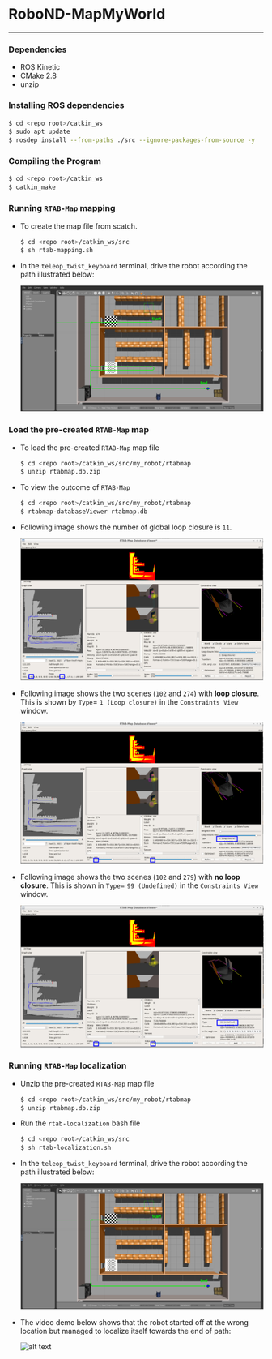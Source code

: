 # RoboND-MapMyWorld

---

### Dependencies

- ROS Kinetic
- CMake 2.8
- unzip


### Installing ROS dependencies

```bash
$ cd <repo root>/catkin_ws
$ sudo apt update
$ rosdep install --from-paths ./src --ignore-packages-from-source -y
```

### Compiling the Program

```bash
$ cd <repo root>/catkin_ws
$ catkin_make
```

### Running `RTAB-Map` mapping

- To create the map file from scatch.

    ```bash
    $ cd <repo root>/catkin_ws/src
    $ sh rtab-mapping.sh
    ```

- In the `teleop_twist_keyboard` terminal, drive the robot according the path illustrated below:

    ![alt text](images/MappingPath.png)

### Load the pre-created `RTAB-Map` map

- To load the pre-created `RTAB-Map` map file

    ```bash
    $ cd <repo root>/catkin_ws/src/my_robot/rtabmap
    $ unzip rtabmap.db.zip
    ```

-  To view the outcome of `RTAB-Map` 

    ```bash
    $ cd <repo root>/catkin_ws/src/my_robot/rtabmap
    $ rtabmap-databaseViewer rtabmap.db
    ```
- Following image shows the number of global loop closure is `11`.

    ![alt text](images/NumberOfGlobalLoopClosure.png)

- Following image shows the two scenes (`102` and `274`) with **loop closure**. This is shown by `Type`= `1 (Loop closure)` in the `Constraints View` window.

    ![alt text](images/TwoScenesWithLoopClosure.png)

- Following image shows the two scenes (`102` and `279`)  with **no loop closure**. This is shown in `Type`= `99 (Undefined)` in the `Constraints View` window.

    ![alt text](images/TwoScenesWithNoLoopClosure.png)



### Running `RTAB-Map` localization

- Unzip the pre-created `RTAB-Map` map file

    ```bash
    $ cd <repo root>/catkin_ws/src/my_robot/rtabmap
    $ unzip rtabmap.db.zip
    ```

- Run the `rtab-localization` bash file

    ```bash
    $ cd <repo root>/catkin_ws/src
    $ sh rtab-localization.sh
    ```

- In the `teleop_twist_keyboard` terminal, drive the robot according the path illustrated below:

    ![alt text](images/LocalizationPath.png)

- The video demo below shows that the robot started off at the wrong location but managed to localize itself towards the end of path:

    ![alt text](images/demo.gif)